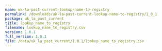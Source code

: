 ```yaml
---
name: uk-la-past-current-lookup-name-to-registry
permalink: /downloads/uk-la-past-current-lookup-name-to-registry/1_0_1
package: uk_la_past_current
title: lookup_name_to_registry
filename: lookup_name_to_registry.csv
version: 1.0.1
full_version: 1.0.1
file: /data/uk_la_past_current/1.0.1/lookup_name_to_registry.csv
---
```

